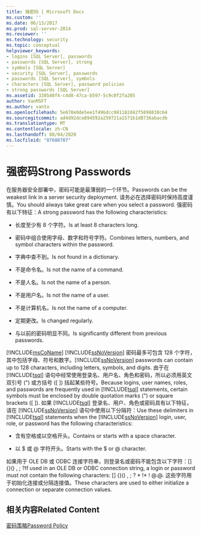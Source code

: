 ```yaml
---
title: 强密码 | Microsoft Docs
ms.custom: ''
ms.date: 06/13/2017
ms.prod: sql-server-2014
ms.reviewer: ''
ms.technology: security
ms.topic: conceptual
helpviewer_keywords:
- logins [SQL Server], passwords
- passwords [SQL Server], strong
- symbols [SQL Server]
- security [SQL Server], passwords
- passwords [SQL Server], symbols
- characters [SQL Server], password policies
- strong passwords [SQL Server]
ms.assetid: 338548f4-c4d8-47ca-b597-5c9c0f2fa205
author: VanMSFT
ms.author: vanto
ms.openlocfilehash: 5e878e0de5ee1f496dcc981182d42f5898838c64
ms.sourcegitcommit: ad4d92dce894592a259721a1571b1d8736abacdb
ms.translationtype: MT
ms.contentlocale: zh-CN
ms.lasthandoff: 08/04/2020
ms.locfileid: "87688707"
---
```

# <a name="strong-passwords"></a><span data-ttu-id="22da7-102">强密码</span><span class="sxs-lookup"><span data-stu-id="22da7-102">Strong Passwords</span></span>
  <span data-ttu-id="22da7-103">在服务器安全部署中，密码可能是最薄弱的一个环节。</span><span class="sxs-lookup"><span data-stu-id="22da7-103">Passwords can be the weakest link in a server security deployment.</span></span> <span data-ttu-id="22da7-104">请务必在选择密码时保持高度谨慎。</span><span class="sxs-lookup"><span data-stu-id="22da7-104">You should always take great care when you select a password.</span></span> <span data-ttu-id="22da7-105">强密码有以下特征：</span><span class="sxs-lookup"><span data-stu-id="22da7-105">A strong password has the following characteristics:</span></span>  
  
-   <span data-ttu-id="22da7-106">长度至少有 8 个字符。</span><span class="sxs-lookup"><span data-stu-id="22da7-106">Is at least 8 characters long.</span></span>  
  
-   <span data-ttu-id="22da7-107">密码中组合使用字母、数字和符号字符。</span><span class="sxs-lookup"><span data-stu-id="22da7-107">Combines letters, numbers, and symbol characters within the password.</span></span>  
  
-   <span data-ttu-id="22da7-108">字典中查不到。</span><span class="sxs-lookup"><span data-stu-id="22da7-108">Is not found in a dictionary.</span></span>  
  
-   <span data-ttu-id="22da7-109">不是命令名。</span><span class="sxs-lookup"><span data-stu-id="22da7-109">Is not the name of a command.</span></span>  
  
-   <span data-ttu-id="22da7-110">不是人名。</span><span class="sxs-lookup"><span data-stu-id="22da7-110">Is not the name of a person.</span></span>  
  
-   <span data-ttu-id="22da7-111">不是用户名。</span><span class="sxs-lookup"><span data-stu-id="22da7-111">Is not the name of a user.</span></span>  
  
-   <span data-ttu-id="22da7-112">不是计算机名。</span><span class="sxs-lookup"><span data-stu-id="22da7-112">Is not the name of a computer.</span></span>  
  
-   <span data-ttu-id="22da7-113">定期更改。</span><span class="sxs-lookup"><span data-stu-id="22da7-113">Is changed regularly.</span></span>  
  
-   <span data-ttu-id="22da7-114">与以前的密码明显不同。</span><span class="sxs-lookup"><span data-stu-id="22da7-114">Is significantly different from previous passwords.</span></span>  
  
 [!INCLUDE[msCoName](../../includes/msconame-md.md)] <span data-ttu-id="22da7-115">[!INCLUDE[ssNoVersion](../../includes/ssnoversion-md.md)] 密码最多可包含 128 个字符，其中包括字母、符号和数字。</span><span class="sxs-lookup"><span data-stu-id="22da7-115">[!INCLUDE[ssNoVersion](../../includes/ssnoversion-md.md)] passwords can contain up to 128 characters, including letters, symbols, and digits.</span></span> <span data-ttu-id="22da7-116">由于在 [!INCLUDE[tsql](../../includes/tsql-md.md)] 语句中经常使用登录名、用户名、角色和密码，所以必须用英文双引号 (") 或方括号 ([ ]) 括起某些符号。</span><span class="sxs-lookup"><span data-stu-id="22da7-116">Because logins, user names, roles, and passwords are frequently used in [!INCLUDE[tsql](../../includes/tsql-md.md)] statements, certain symbols must be enclosed by double quotation marks (") or square brackets ([ ]).</span></span> <span data-ttu-id="22da7-117">如果 [!INCLUDE[tsql](../../includes/tsql-md.md)] 登录名、用户、角色或密码具有以下特征，请在 [!INCLUDE[ssNoVersion](../../includes/ssnoversion-md.md)] 语句中使用以下分隔符：</span><span class="sxs-lookup"><span data-stu-id="22da7-117">Use these delimiters in [!INCLUDE[tsql](../../includes/tsql-md.md)] statements when the [!INCLUDE[ssNoVersion](../../includes/ssnoversion-md.md)] login, user, role, or password has the following characteristics:</span></span>  
  
-   <span data-ttu-id="22da7-118">含有空格或以空格开头。</span><span class="sxs-lookup"><span data-stu-id="22da7-118">Contains or starts with a space character.</span></span>  
  
-   <span data-ttu-id="22da7-119">以 $ 或 \@ 字符开头。</span><span class="sxs-lookup"><span data-stu-id="22da7-119">Starts with the $ or \@ character.</span></span>  
  
 <span data-ttu-id="22da7-120">如果用于 OLE DB 或 ODBC 连接字符串，则登录名或密码不能包含以下字符：[] {}() , ; ?</span><span class="sxs-lookup"><span data-stu-id="22da7-120">If used in an OLE DB or ODBC connection string, a login or password must not contain the following characters: [] {}() , ; ?</span></span> <span data-ttu-id="22da7-121">\* !</span><span class="sxs-lookup"><span data-stu-id="22da7-121">\* !</span></span> <span data-ttu-id="22da7-122">\@.</span><span class="sxs-lookup"><span data-stu-id="22da7-122">\@.</span></span> <span data-ttu-id="22da7-123">这些字符用于初始化连接或分隔连接值。</span><span class="sxs-lookup"><span data-stu-id="22da7-123">These characters are used to either initialize a connection or separate connection values.</span></span>  
  
## <a name="related-content"></a><span data-ttu-id="22da7-124">相关内容</span><span class="sxs-lookup"><span data-stu-id="22da7-124">Related Content</span></span>  
 [<span data-ttu-id="22da7-125">密码策略</span><span class="sxs-lookup"><span data-stu-id="22da7-125">Password Policy</span></span>](password-policy.md)  
  
  
